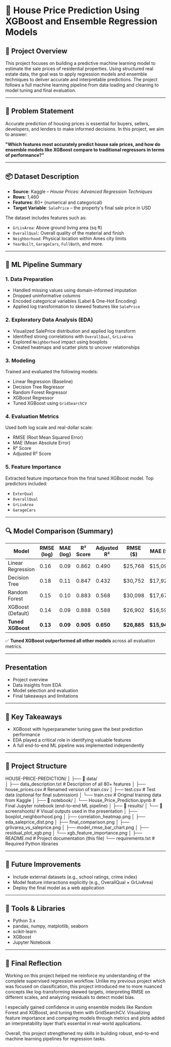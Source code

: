 # 🏡 House Price Prediction Using XGBoost and Ensemble Regression Models

## 📌 Project Overview

This project focuses on building a predictive machine learning model to estimate the sale prices of residential properties. Using structured real estate data, the goal was to apply regression models and ensemble techniques to deliver accurate and interpretable predictions. The project follows a full machine learning pipeline from data loading and cleaning to model tuning and final evaluation.

---

## 🎯 Problem Statement

Accurate prediction of housing prices is essential for buyers, sellers, developers, and lenders to make informed decisions. In this project, we aim to answer:

 **"Which features most accurately predict house sale prices, and how do ensemble models like XGBoost compare to traditional regressors in terms of performance?"**

---

## 📦 Dataset Description

- **Source**: Kaggle – *House Prices: Advanced Regression Techniques*
- **Rows**: 1,460
- **Features**: 80+ (numerical and categorical)
- **Target Variable**: `SalePrice` – the property's final sale price in USD

The dataset includes features such as:
- `GrLivArea`: Above ground living area (sq ft)
- `OverallQual`: Overall quality of the material and finish
- `Neighborhood`: Physical location within Ames city limits
- `YearBuilt`, `GarageCars`, `FullBath`, and more.

---

## 🧱 ML Pipeline Summary

### 1. **Data Preparation**
- Handled missing values using domain-informed imputation
- Dropped uninformative columns
- Encoded categorical variables (Label & One-Hot Encoding)
- Applied log transformation to skewed features like `SalePrice`

### 2. **Exploratory Data Analysis (EDA)**
- Visualized SalePrice distribution and applied log transform
- Identified strong correlations with `OverallQual`, `GrLivArea`
- Explored `Neighborhood` impact using boxplots
- Created heatmaps and scatter plots to uncover relationships

### 3. **Modeling**
Trained and evaluated the following models:
- Linear Regression (Baseline)
- Decision Tree Regressor
- Random Forest Regressor
- XGBoost Regressor
- Tuned XGBoost using `GridSearchCV`

### 4. **Evaluation Metrics**
Used both log scale and real-dollar scale:
- RMSE (Root Mean Squared Error)
- MAE (Mean Absolute Error)
- R² Score
- Adjusted R² Score

### 5. **Feature Importance**
Extracted feature importance from the final tuned XGBoost model. Top predictors included:
- `ExterQual`
- `OverallQual`
- `GrLivArea`
- `GarageCars`

---

## 🔍 Model Comparison (Summary)

| Model              | RMSE (log) | MAE (log) | R² Score | Adjusted R² | RMSE ($) | MAE ($)   |
|--------------------|------------|-----------|-----------|--------------|-----------|------------|
| Linear Regression  | 0.16       | 0.09      | 0.862     | 0.490        | $25,768   | $15,092    |
| Decision Tree      | 0.18       | 0.11      | 0.847     | 0.432        | $30,752   | $17,928    |
| Random Forest      | 0.15       | 0.10      | 0.883     | 0.568        | $30,098   | $17,671    |
| XGBoost (Default)  | 0.14       | 0.09      | 0.888     | 0.588        | $26,902   | $16,599    |
| **Tuned XGBoost**  | **0.13**   | **0.09**  | **0.905** | **0.650**    | **$26,885** | **$15,947** |

✅ **Tuned XGBoost outperformed all other models** across all evaluation metrics.

---

## Presentation

- Project overview
- Data insights from EDA
- Model selection and evaluation
- Final takeaways and limitations


---

## 🧠 Key Takeaways

- XGBoost with hyperparameter tuning gave the best prediction performance
- EDA played a critical role in identifying valuable features
- A full end-to-end ML pipeline was implemented independently

---

## 📁 Project Structure

HOUSE-PRICE-PREDICTION/
│
├── 📁 data/                          
│   ├── data_description.txt          # Description of all 80+ features
│   ├── house_prices.csv              # Renamed version of train.csv
│   ├── test.csv                      # Test data (optional for final submission)
│   └── train.csv                     # Original training data from Kaggle
│
├── 📁 notebook/
│   └── House_Price_Prediction.ipynb  # Final Jupyter notebook (end-to-end ML pipeline)
│
├── 📁 results/
│   └── 📁 screenshoots/              # Visual outputs used in the presentation
│       ├── boxplot_neighborhood.png
│       ├── correlation_heatmap.png
│       ├── eda_saleprice_dist.png
│       ├── final_comparison.png
│       ├── grlivarea_vs_saleprice.png
│       ├── model_rmse_bar_chart.png
│       ├── residual_plot_xgb.png
│       └── xgb_feature_importance.png
│
├── README.md                         # Project documentation (this file)
└── requirements.txt                  # Required Python libraries


---

## 📌 Future Improvements

- Include external datasets (e.g., school ratings, crime index)
- Model feature interactions explicitly (e.g., OverallQual × GrLivArea)
- Deploy the final model as a web application

---

## 🚀 Tools & Libraries

- Python 3.x
- pandas, numpy, matplotlib, seaborn
- scikit-learn
- XGBoost
- Jupyter Notebook

---


## 🧠 Final Reflection

Working on this project helped me reinforce my understanding of the complete supervised regression workflow. Unlike my previous project which was focused on classification, this project introduced me to more nuanced concepts like log-transforming skewed targets, interpreting RMSE on different scales, and analyzing residuals to detect model bias.

I especially gained confidence in using ensemble models like Random Forest and XGBoost, and tuning them with GridSearchCV. Visualizing feature importance and comparing models through metrics and plots added an interpretability layer that’s essential in real-world applications.

Overall, this project strengthened my skills in building robust, end-to-end machine learning pipelines for regression tasks.

